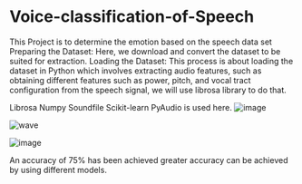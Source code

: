 # Voice-classification-of-Speech
This Project is to determine the emotion based on the speech data set
Preparing the Dataset: Here, we download and convert the dataset to be suited for extraction. Loading the Dataset: This process is about loading the dataset in Python
which involves extracting audio features, such as obtaining different features such as power, pitch, and vocal tract configuration from the speech signal, we will use 
librosa library to do that.

Librosa Numpy Soundfile Scikit-learn PyAudio is used here.
![image](https://user-images.githubusercontent.com/118455108/202484619-07119cdb-6f61-440e-8648-764016c9bf46.png)

![wave](https://user-images.githubusercontent.com/118455108/202484888-5fb236a4-c4ec-4a7c-972b-5c0f6ad9883e.png)
 
![image](https://user-images.githubusercontent.com/118455108/202484961-87bc759b-7948-42e4-ac25-14a650f3b55c.png)


An accuracy of 75% has been achieved greater accuracy can be achieved by using different models.

